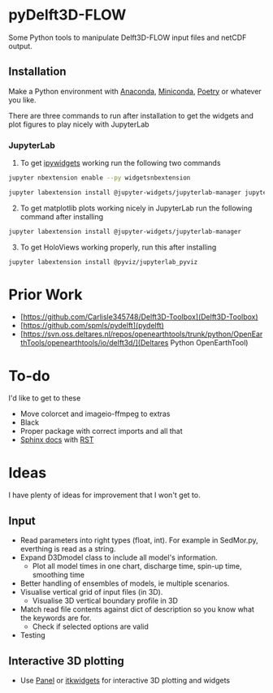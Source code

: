 # pyDelft3D-FLOW

Some Python tools to manipulate Delft3D-FLOW input files and netCDF output.

## Installation

Make a Python environment with [Anaconda](https://www.anaconda.com/products/individual), [Miniconda](https://docs.conda.io/en/latest/miniconda.html), [Poetry](https://python-poetry.org/) or whatever you like.

There are three commands to run after installation to get the widgets and plot figures to play nicely with JupyterLab

### JupyterLab

1. To get [ipywidgets](https://ipywidgets.readthedocs.io/en/latest/user_install.html) working run the following two commands

```bash
jupyter nbextension enable --py widgetsnbextension

jupyter labextension install @jupyter-widgets/jupyterlab-manager jupyter-matplotlib@0.7.0
```

2. To get matplotlib plots working nicely in JupyterLab run the following command after installing

```bash
jupyter labextension install @jupyter-widgets/jupyterlab-manager
```

3. To get HoloViews working properly, run this after installing

```bash
jupyter labextension install @pyviz/jupyterlab_pyviz
```

# Prior Work

* [https://github.com/Carlisle345748/Delft3D-Toolbox](Delft3D-Toolbox)
* [https://github.com/spmls/pydelft](pydelft)
* [https://svn.oss.deltares.nl/repos/openearthtools/trunk/python/OpenEarthTools/openearthtools/io/delft3d/](Deltares Python OpenEarthTool)


# To-do

I'd like to get to these

* Move colorcet and imageio-ffmpeg to extras
* Black
* Proper package with correct imports and all that
* [Sphinx docs](https://docs.readthedocs.io/en/stable/intro/getting-started-with-sphinx.html) with [RST](https://www.sphinx-doc.org/en/master/usage/restructuredtext/basics.html)


# Ideas

I have plenty of ideas for improvement that I won't get to.

## Input
* Read parameters into right types (float, int). For example in SedMor.py, everthing is read as a string.
* Expand D3Dmodel class to include all model's information.
    * Plot all model times in one chart, discharge time, spin-up time, smoothing time
* Better handling of ensembles of models, ie multiple scenarios.
* Visualise vertical grid of input files (in 3D).
    * Visualise 3D vertical boundary profile in 3D
* Match read file contents against dict of description so you know what the keywords are for.
    * Check if selected options are valid
* Testing

## Interactive 3D plotting
* Use [Panel](https://panel.holoviz.org/reference/panes/VTK.html) or [itkwidgets](https://github.com/InsightSoftwareConsortium/itkwidgets) for interactive 3D plotting and widgets

